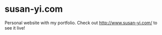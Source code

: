 # susan-yi.com

Personal website with my portfolio.  Check out http://www.susan-yi.com/ to see it live!